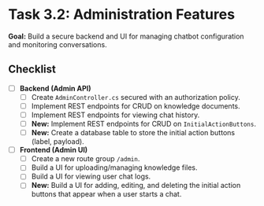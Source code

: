 # Task 3.2: Administration Features

**Goal:** Build a secure backend and UI for managing chatbot configuration and monitoring conversations.

## Checklist

- [ ] **Backend (Admin API)**
  - [ ] Create `AdminController.cs` secured with an authorization policy.
  - [ ] Implement REST endpoints for CRUD on knowledge documents.
  - [ ] Implement REST endpoints for viewing chat history.
  - [ ] **New:** Implement REST endpoints for CRUD on `InitialActionButtons`.
  - [ ] **New:** Create a database table to store the initial action buttons (label, payload).
- [ ] **Frontend (Admin UI)**
  - [ ] Create a new route group `/admin`.
  - [ ] Build a UI for uploading/managing knowledge files.
  - [ ] Build a UI for viewing user chat logs.
  - [ ] **New:** Build a UI for adding, editing, and deleting the initial action buttons that appear when a user starts a chat. 